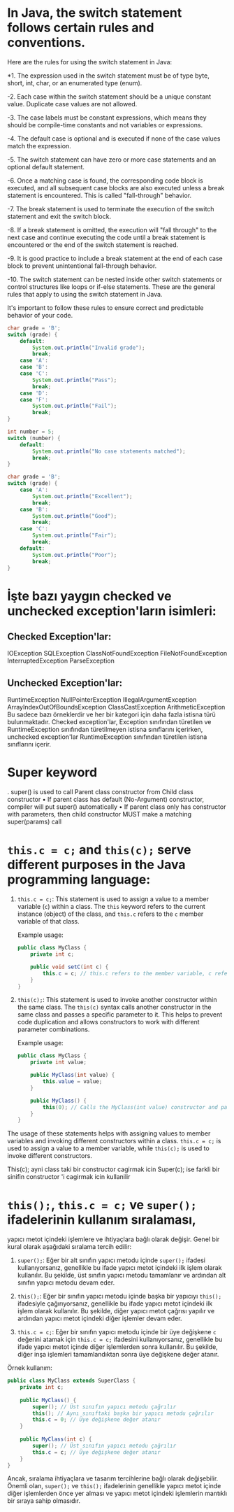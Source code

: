 # In Java, the switch statement follows certain rules and conventions.
Here are the rules for using the switch statement in Java:

  *1. The expression used in the switch statement must be of type byte, short, int, char, or an enumerated type (enum).

  -2. Each case within the switch statement should be a unique constant value. Duplicate case values are not allowed.

  -3. The case labels must be constant expressions, which means they should be compile-time constants and not variables or expressions.

  -4. The default case is optional and is executed if none of the case values match the expression.

  -5. The switch statement can have zero or more case statements and an optional default statement.

  -6. Once a matching case is found, the corresponding code block is executed,
  and all subsequent case blocks are also executed unless a break statement is encountered.
  This is called "fall-through" behavior.

  -7. The break statement is used to terminate the execution of the switch statement and exit the switch block.

  -8. If a break statement is omitted, the execution will "fall through" to the next case and
  continue executing the code until a break statement is encountered or the end of the switch statement is reached.

  -9. It is good practice to include a break statement at the end of each case block to prevent unintentional fall-through behavior.

  -10. The switch statement can be nested inside other switch statements or control structures like loops or if-else statements.
  These are the general rules that apply to using the switch statement in Java.

  It's important to follow these rules to ensure correct and predictable behavior of your code.
  
```java
char grade = 'B';
switch (grade) {
    default:
        System.out.println("Invalid grade");
        break;
    case 'A':
    case 'B':
    case 'C':
        System.out.println("Pass");
        break;
    case 'D':
    case 'F':
        System.out.println("Fail");
        break;
}
```
```java
int number = 5;
switch (number) {
    default:
        System.out.println("No case statements matched");
        break;
}
```

```java
char grade = 'B';
switch (grade) {
    case 'A':
        System.out.println("Excellent");
        break;
    case 'B':
        System.out.println("Good");
        break;
    case 'C':
        System.out.println("Fair");
        break;
    default:
        System.out.println("Poor");
        break;
}
```

# İşte bazı yaygın checked ve unchecked exception'ların isimleri:

## Checked Exception'lar:

IOException
SQLException
ClassNotFoundException
FileNotFoundException
InterruptedException
ParseException

## Unchecked Exception'lar:

RuntimeException
NullPointerException
IllegalArgumentException
ArrayIndexOutOfBoundsException
ClassCastException
ArithmeticException
Bu sadece bazı örneklerdir ve her bir kategori için daha fazla istisna türü bulunmaktadır. 
Checked exception'lar, Exception sınıfından türetilen ve RuntimeException sınıfından türetilmeyen istisna sınıflarını içerirken, 
unchecked exception'lar RuntimeException sınıfından türetilen istisna sınıflarını içerir.

# Super keyword

. super() is used to call Parent class constructor from Child class constructor
• If parent class has default (No-Argument) constructor, compiler will put super()
automatically
• If parent class only has constructor with parameters, then child constructor MUST
make a matching super(params) call

# `this.c = c;` and `this(c);` serve different purposes in the Java programming language:

1. `this.c = c;`: This statement is used to assign a value to a member variable (`c`) within a class. 
The `this` keyword refers to the current instance (object) of the class,
and `this.c` refers to the `c` member variable of that class.

   Example usage:
   ```java
   public class MyClass {
       private int c;
   
       public void setC(int c) {
           this.c = c; // this.c refers to the member variable, c refers to the value passed as a parameter
       }
   }
   ```

2. `this(c);`: This statement is used to invoke another constructor within the same class. 
The `this(c)` syntax calls another constructor in the same class and passes a specific parameter to it.
This helps to prevent code duplication and allows constructors to work with different parameter combinations.

   Example usage:
   ```java
   public class MyClass {
       private int value;
   
       public MyClass(int value) {
           this.value = value;
       }
   
       public MyClass() {
           this(0); // Calls the MyClass(int value) constructor and passes 0 as the value
       }
   }
   ```

The usage of these statements helps with assigning values to member variables and 
invoking different constructors within a class. `this.c = c;` is used to assign a value to a member variable, 
while `this(c);` is used to invoke different constructors.

This(c); ayni class taki bir constructor cagirmak icin 
Super(c); ise farkli bir sinifin constructor 'i cagirmak icin kullanilir 


# `this();`, `this.c = c;` ve `super();` ifadelerinin kullanım sıralaması,

yapıcı metot içindeki işlemlere ve ihtiyaçlara bağlı olarak değişir. 
Genel bir kural olarak aşağıdaki sıralama tercih edilir:

1. `super();`: Eğer bir alt sınıfın yapıcı metodu içinde `super();` ifadesi kullanıyorsanız, 
genellikle bu ifade yapıcı metot içindeki ilk işlem olarak kullanılır. 
Bu şekilde, üst sınıfın yapıcı metodu tamamlanır ve ardından alt sınıfın yapıcı metodu devam eder.

2. `this();`: Eğer bir sınıfın yapıcı metodu içinde başka bir yapıcıyı `this();` ifadesiyle çağırıyorsanız,
genellikle bu ifade yapıcı metot içindeki ilk işlem olarak kullanılır. 
Bu şekilde, diğer yapıcı metot çağrısı yapılır ve ardından yapıcı metot içindeki diğer işlemler devam eder.

3. `this.c = c;`: Eğer bir sınıfın yapıcı metodu içinde bir üye değişkene `c` değerini atamak için 
`this.c = c;` ifadesini kullanıyorsanız, genellikle bu ifade yapıcı metot içinde diğer işlemlerden sonra kullanılır.
Bu şekilde, diğer inşa işlemleri tamamlandıktan sonra üye değişkene değer atanır.

Örnek kullanım:

```java
public class MyClass extends SuperClass {
    private int c;
    
    public MyClass() {
        super(); // Üst sınıfın yapıcı metodu çağrılır
        this(); // Aynı sınıftaki başka bir yapıcı metodu çağrılır
        this.c = 0; // Üye değişkene değer atanır
    }
    
    public MyClass(int c) {
        super(); // Üst sınıfın yapıcı metodu çağrılır
        this.c = c; // Üye değişkene değer atanır
    }
}
```

Ancak, sıralama ihtiyaçlara ve tasarım tercihlerine bağlı olarak değişebilir. Önemli olan, `super();` ve `this();`
ifadelerinin genellikle yapıcı metot içinde diğer işlemlerden önce yer alması ve yapıcı metot içindeki işlemlerin 
mantıklı bir sıraya sahip olmasıdır.